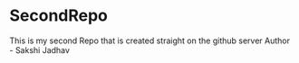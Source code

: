 # SecondRepo
This is my second Repo that is created straight on the github server
Author - Sakshi Jadhav